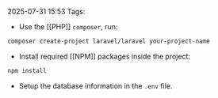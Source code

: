 2025-07-31 15:53
Tags: 

- Use the [[PHP]] `composer`, run:
```bash
composer create-project laravel/laravel your-project-name
```
- Install required [[NPM]] packages inside the project:
```bash
npm install
```
- Setup the database information in the `.env` file.